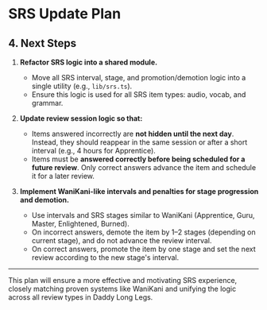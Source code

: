 # SRS Update Plan

## 4. Next Steps

1. **Refactor SRS logic into a shared module.**
   - Move all SRS interval, stage, and promotion/demotion logic into a single utility (e.g., `lib/srs.ts`).
   - Ensure this logic is used for all SRS item types: audio, vocab, and grammar.

2. **Update review session logic so that:**
   - Items answered incorrectly are **not hidden until the next day**. Instead, they should reappear in the same session or after a short interval (e.g., 4 hours for Apprentice).
   - Items must be **answered correctly before being scheduled for a future review**. Only correct answers advance the item and schedule it for a later review.

3. **Implement WaniKani-like intervals and penalties for stage progression and demotion.**
   - Use intervals and SRS stages similar to WaniKani (Apprentice, Guru, Master, Enlightened, Burned).
   - On incorrect answers, demote the item by 1–2 stages (depending on current stage), and do not advance the review interval.
   - On correct answers, promote the item by one stage and set the next review according to the new stage's interval.

---

This plan will ensure a more effective and motivating SRS experience, closely matching proven systems like WaniKani and unifying the logic across all review types in Daddy Long Legs. 